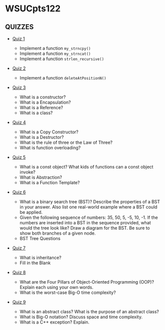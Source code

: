 # WSUCpts122

## QUIZZES 
- [Quiz 1](https://github.com/MarkShinozaki/CPTS122-DataStructures/tree/Quizzes/Quiz%201)
  - Implement a function `my_strncpy()`
  - Implement a function `my_strncat()`
  - Implement a function `strlen_recursive()`
    
- [Quiz 2](https://github.com/MarkShinozaki/CPTS122-DataStructures/tree/Quizzes/Quiz%202)
  - Implement a function `deleteAtPositionN()`

- [Quiz 3](https://github.com/MarkShinozaki/CPTS122-DataStructures/tree/Quizzes/Quiz%203)
  - What is a constructor?
  - What is a Encapsulation?
  - What is a Reference?
  - What is a class? 

- [Quiz 4](https://github.com/MarkShinozaki/CPTS122-DataStructures/tree/Quizzes/Quiz%204)
  - What is a Copy Constructor?
  - What is a Destructor?
  - What is the rule of three or the Law of Three?
  - What is function overloading?
  
- [Quiz 5](https://github.com/MarkShinozaki/CPTS122-DataStructures/tree/Quizzes/Quiz%205)
  - What is a const object? What kids of functions can a const object invoke?
  - What is Abstraction?
  - What is a Function Template?

- [Quiz 6](https://github.com/MarkShinozaki/CPTS122-DataStructures/tree/Quizzes/Quiz%206)
  - What is a binary search tree (BST)? Describe the properties of a BST in your answer. Also list one real-world example where a BST could be applied.
  - Given the following sequence of numbers: 35, 50, 5, -5, 10, -1. If the numbers are inserted into a BST in the sequence provided, what would the tree look like? Draw a diagram for the BST. Be sure to show both branches of a given node.
  - BST Tree Questions
    
- [Quiz 7](https://github.com/MarkShinozaki/CPTS122-DataStructures/tree/Quizzes/Quiz%207)
  - What is inheritance?
  - Fill in the Blank 

- [Quiz 8](https://github.com/MarkShinozaki/CPTS122-DataStructures/tree/Quizzes/Quiz%208)
  - What are the Four Pillars of Object-Oriented Programming (OOP)? Explain each using your own words.
  - What is the worst-case Big-O time complexity?

- [Quiz 9](https://github.com/MarkShinozaki/CPTS122-DataStructures/tree/Quizzes/Quiz%209)
  - What is an abstract class? What is the purpose of an abstract class?
  - What is Big-O notation? Discuss space and time complexity.
  - What is a C++ exception? Explain.


